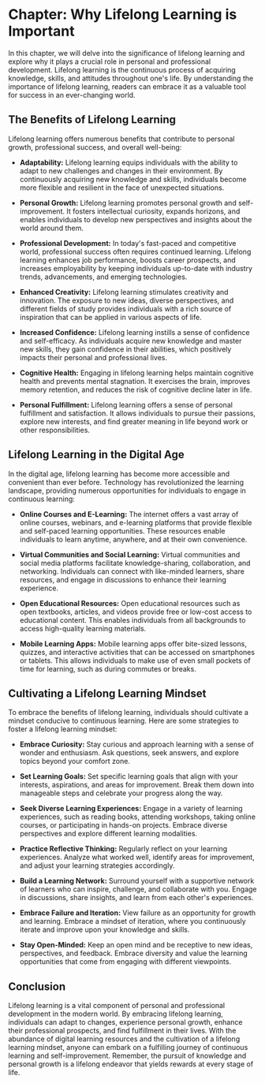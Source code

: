 Chapter: Why Lifelong Learning is Important
===========================================

In this chapter, we will delve into the significance of lifelong learning and explore why it plays a crucial role in personal and professional development. Lifelong learning is the continuous process of acquiring knowledge, skills, and attitudes throughout one's life. By understanding the importance of lifelong learning, readers can embrace it as a valuable tool for success in an ever-changing world.

The Benefits of Lifelong Learning
---------------------------------

Lifelong learning offers numerous benefits that contribute to personal growth, professional success, and overall well-being:

* **Adaptability:** Lifelong learning equips individuals with the ability to adapt to new challenges and changes in their environment. By continuously acquiring new knowledge and skills, individuals become more flexible and resilient in the face of unexpected situations.

* **Personal Growth:** Lifelong learning promotes personal growth and self-improvement. It fosters intellectual curiosity, expands horizons, and enables individuals to develop new perspectives and insights about the world around them.

* **Professional Development:** In today's fast-paced and competitive world, professional success often requires continued learning. Lifelong learning enhances job performance, boosts career prospects, and increases employability by keeping individuals up-to-date with industry trends, advancements, and emerging technologies.

* **Enhanced Creativity:** Lifelong learning stimulates creativity and innovation. The exposure to new ideas, diverse perspectives, and different fields of study provides individuals with a rich source of inspiration that can be applied in various aspects of life.

* **Increased Confidence:** Lifelong learning instills a sense of confidence and self-efficacy. As individuals acquire new knowledge and master new skills, they gain confidence in their abilities, which positively impacts their personal and professional lives.

* **Cognitive Health:** Engaging in lifelong learning helps maintain cognitive health and prevents mental stagnation. It exercises the brain, improves memory retention, and reduces the risk of cognitive decline later in life.

* **Personal Fulfillment:** Lifelong learning offers a sense of personal fulfillment and satisfaction. It allows individuals to pursue their passions, explore new interests, and find greater meaning in life beyond work or other responsibilities.

Lifelong Learning in the Digital Age
------------------------------------

In the digital age, lifelong learning has become more accessible and convenient than ever before. Technology has revolutionized the learning landscape, providing numerous opportunities for individuals to engage in continuous learning:

* **Online Courses and E-Learning:** The internet offers a vast array of online courses, webinars, and e-learning platforms that provide flexible and self-paced learning opportunities. These resources enable individuals to learn anytime, anywhere, and at their own convenience.

* **Virtual Communities and Social Learning:** Virtual communities and social media platforms facilitate knowledge-sharing, collaboration, and networking. Individuals can connect with like-minded learners, share resources, and engage in discussions to enhance their learning experience.

* **Open Educational Resources:** Open educational resources such as open textbooks, articles, and videos provide free or low-cost access to educational content. This enables individuals from all backgrounds to access high-quality learning materials.

* **Mobile Learning Apps:** Mobile learning apps offer bite-sized lessons, quizzes, and interactive activities that can be accessed on smartphones or tablets. This allows individuals to make use of even small pockets of time for learning, such as during commutes or breaks.

Cultivating a Lifelong Learning Mindset
---------------------------------------

To embrace the benefits of lifelong learning, individuals should cultivate a mindset conducive to continuous learning. Here are some strategies to foster a lifelong learning mindset:

* **Embrace Curiosity:** Stay curious and approach learning with a sense of wonder and enthusiasm. Ask questions, seek answers, and explore topics beyond your comfort zone.

* **Set Learning Goals:** Set specific learning goals that align with your interests, aspirations, and areas for improvement. Break them down into manageable steps and celebrate your progress along the way.

* **Seek Diverse Learning Experiences:** Engage in a variety of learning experiences, such as reading books, attending workshops, taking online courses, or participating in hands-on projects. Embrace diverse perspectives and explore different learning modalities.

* **Practice Reflective Thinking:** Regularly reflect on your learning experiences. Analyze what worked well, identify areas for improvement, and adjust your learning strategies accordingly.

* **Build a Learning Network:** Surround yourself with a supportive network of learners who can inspire, challenge, and collaborate with you. Engage in discussions, share insights, and learn from each other's experiences.

* **Embrace Failure and Iteration:** View failure as an opportunity for growth and learning. Embrace a mindset of iteration, where you continuously iterate and improve upon your knowledge and skills.

* **Stay Open-Minded:** Keep an open mind and be receptive to new ideas, perspectives, and feedback. Embrace diversity and value the learning opportunities that come from engaging with different viewpoints.

Conclusion
----------

Lifelong learning is a vital component of personal and professional development in the modern world. By embracing lifelong learning, individuals can adapt to changes, experience personal growth, enhance their professional prospects, and find fulfillment in their lives. With the abundance of digital learning resources and the cultivation of a lifelong learning mindset, anyone can embark on a fulfilling journey of continuous learning and self-improvement. Remember, the pursuit of knowledge and personal growth is a lifelong endeavor that yields rewards at every stage of life.
